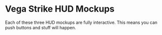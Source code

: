 # Vega Strike HUD Mockups

Each of these three HUD mockups are fully interactive. This means you can push buttons and stuff will happen.
